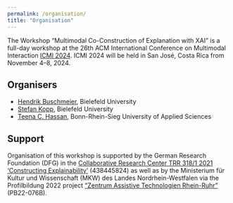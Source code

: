 ```yaml
---
permalink: /organisation/
title: "Organisation"
---
```


The Workshop “Multimodal Co-Construction of Explanation with XAI” is a full-day workshop at the 26th ACM International Conference on Multimodal Interaction [ICMI 2024](https://icmi.acm.org/2024/). ICMI 2024 will be held in San José, Costa Rica from November 4–8, 2024.

## Organisers

* [Hendrik Buschmeier](https://purl.net/org/hbuschme), Bielefeld University
* [Stefan Kopp](https://www.techfak.uni-bielefeld.de/~skopp/), Bielefeld University
* [Teena C. Hassan](https://www.h-brs.de/de/inf/prof-dr-teena-chakkalayil-hassan), Bonn-Rhein-Sieg University of Applied Sciences

## Support

Organisation of this workshop is supported by the German Research Foundation (DFG) in the [Collaborative Research Center TRR 318/1 2021 ‘Constructing Explainability’](https://trr318.uni-paderborn.de/en/) (438445824) as well as by the Ministerium für Kultur und Wissenschaft (MKW) des Landes Nordrhein-Westfalen via the Profilbildung 2022 project [“Zentrum Assistive Technologien Rhein-Ruhr”](https://www.h-brs.de/en/center-assistive-technologies-rhein-ruhr) (PB22-076B).
